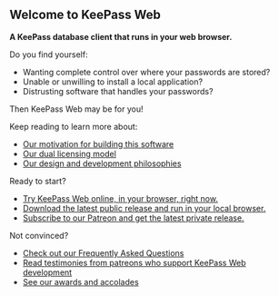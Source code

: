 ## Welcome to KeePass Web

**A KeePass database client that runs in your web browser.**

Do you find yourself:
* Wanting complete control over where your passwords are stored?
* Unable or unwilling to install a local application?
* Distrusting software that handles your passwords?

Then KeePass Web may be for you!

Keep reading to learn more about:
* [Our motivation for building this software](todo.md)
* [Our dual licensing model](todo.md)
* [Our design and development philosophies](todo.md)

Ready to start?
* [Try KeePass Web online, in your browser, right now.](todo.md)
* [Download the latest public release and run in your local browser.](todo.md)
* [Subscribe to our Patreon and get the latest private release.](todo.md)

Not convinced?
* [Check out our Frequently Asked Questions](faq.md)
* [Read testimonies from patreons who support KeePass Web development](todo.md)
* [See our awards and accolades](todo.md)
